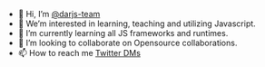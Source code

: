 - 👋 Hi, I’m [@darjs-team](https://twitter.com/darjs)
- 👀 We’m interested in learning, teaching and utilizing Javascript.
- 🌱 I’m currently learning all JS frameworks and runtimes.
- 💞️ I’m looking to collaborate on Opensource collaborations.
- 📫 How to reach me [Twitter DMs](https://twitter.com/darjs)
